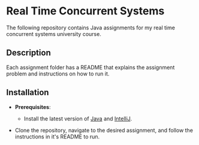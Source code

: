 # Real Time Concurrent Systems

The following repository contains Java assignments for my real time concurrent systems university course.

## Description 

Each assignment folder has a README that explains the assignment problem and instructions on how to run it. 

## Installation 

- **Prerequisites**: 
    - Install the latest version of [Java](https://www.java.com/en/) and [IntelliJ](https://www.jetbrains.com/idea/).

- Clone the repository, navigate to the desired assignment, and follow the instructions in it's README to run. 
